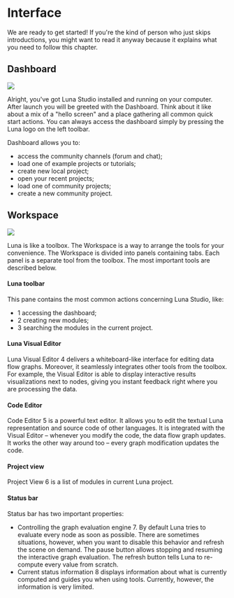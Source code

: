# Interface

We are ready to get started! If you're the kind of person who just skips introductions, you might want to read it anyway because it explains what you need to follow this chapter.


## Dashboard

![](/assets/hello_screen.png)

Alright, you've got Luna Studio installed and running on your computer. After launch you will be greeted with the Dashboard. Think about it like about a mix of a "hello screen" and a place gathering all common quick start actions. You can always access the dashboard simply by pressing the Luna logo on the left toolbar.

Dashboard allows you to:
  * access the community channels (forum and chat);
  * load one of example projects or tutorials;
  * create new local project; 
  * open your recent projects;
  * load one of community projects;
  * create a new community project. 


## Workspace

![](/assets/workspace.png)

Luna is like a toolbox. The Workspace is a way to arrange the tools for your convenience. The Workspace is divided into panels containing tabs. Each panel is a separate tool from the toolbox. The most important tools are described below.

#### Luna toolbar

This pane contains the most common actions concerning Luna Studio, like:

  * <span class="uiref">1</span> accessing the dashboard;
  * <span class="uiref">2</span> creating new modules;
  * <span class="uiref">3</span> searching the modules in the current project.

#### Luna Visual Editor
Luna Visual Editor <span class="uiref">4</span> delivers a whiteboard-like interface for editing data flow graphs. Moreover, it seamlessly integrates other tools from the toolbox. For example, the Visual Editor is able to display interactive results visualizations next to nodes, giving you instant feedback right where you are processing the data.

#### Code Editor
Code Editor <span class="uiref">5</span> is a powerful text editor. It allows you to edit the textual Luna representation and source code of other languages. It is integrated with the Visual Editor – whenever you modify the code, the data flow graph updates. It works the other way around too – every graph modification updates the code.

#### Project view
Project View <span class="uiref">6</span> is a list of modules in current Luna project.

#### Status bar
Status bar has two important properties: 
* Controlling the graph evaluation engine <span class="uiref">7</span>. By default Luna tries to evaluate every node as soon as possible. There are sometimes situations, however, when you want to disable this behavior and refresh the scene on demand. The pause button allows stopping and resuming the interactive graph evaluation. The refresh button tells Luna to re-compute every value from scratch.
* Current status information <span class="uiref">8</span> displays information about what is currently computed and guides you when using tools. Currently, however, the information is very limited.
